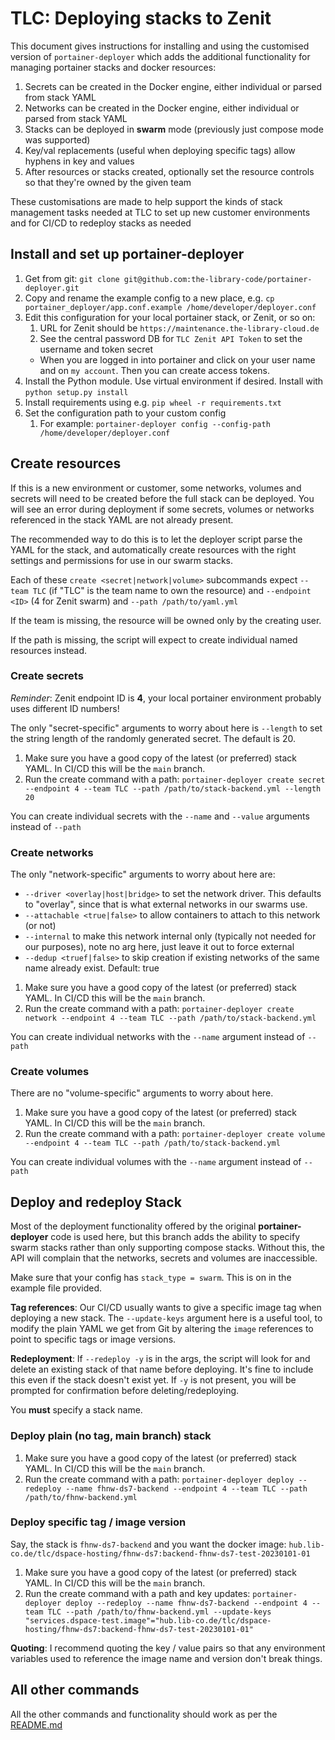 # TLC: Deploying stacks to Zenit

This document gives instructions for installing and using the customised version of `portainer-deployer` which adds
the additional functionality for managing portainer stacks and docker resources:

1. Secrets can be created in the Docker engine, either individual or parsed from stack YAML
2. Networks can be created in the Docker engine, either individual or parsed from stack YAML
3. Stacks can be deployed in **swarm** mode (previously just compose mode was supported)
4. Key/val replacements (useful when deploying specific tags) allow hyphens in key and values
5. After resources or stacks created, optionally set the resource controls so that they're owned by the given team

These customisations are made to help support the kinds of stack management tasks needed at TLC to set up new customer
environments and for CI/CD to redeploy stacks as needed

## Install and set up portainer-deployer

1. Get from git: `git clone git@github.com:the-library-code/portainer-deployer.git`
2. Copy and rename the example config to a new place, e.g. `cp portainer_deployer/app.conf.example /home/developer/deployer.conf`
3. Edit this configuration for your local portainer stack, or Zenit, or so on:
   1. URL for Zenit should be `https://maintenance.the-library-cloud.de`
   2. See the central password DB for `TLC Zenit API Token` to set the username and token secret
     * When you are logged in into portainer and click on your user name and on `my account`. Then you can create access tokens.
4. Install the Python module. Use virtual environment if desired. Install with `python setup.py install`
5. Install requirements using e.g. `pip wheel -r requirements.txt`
6. Set the configuration path to your custom config
   1. For example: `portainer-deployer config --config-path /home/developer/deployer.conf`

## Create resources

If this is a new environment or customer, some networks, volumes and secrets will need to be created before the full 
stack can be deployed. You will see an error during deployment if some secrets, volumes or networks referenced in the 
stack YAML are not already present.

The recommended way to do this is to let the deployer script parse the YAML for the stack, and automatically create
resources with the right settings and permissions for use in our swarm stacks.

Each of these `create <secret|network|volume>` subcommands expect `--team TLC` (if "TLC" is the team name to own the
resource) and `--endpoint <ID>` (4 for Zenit swarm) and `--path /path/to/yaml.yml`

If the team is missing, the resource will be owned only by the creating user.

If the path is missing, the script will expect to create individual named resources instead.

### Create secrets

*Reminder*: Zenit endpoint ID is **4**, your local portainer environment probably uses different ID numbers!

The only "secret-specific" arguments to worry about here is `--length` to set the string length of the randomly
 generated secret. The default is 20.

1. Make sure you have a good copy of the latest (or preferred) stack YAML. In CI/CD this will be the `main` branch. 
2. Run the create command with a path: `portainer-deployer create secret --endpoint 4 --team TLC --path /path/to/stack-backend.yml --length 20`

You can create individual secrets with the `--name` and `--value` arguments instead of `--path`

### Create networks

The only "network-specific" arguments to worry about here are:
* `--driver <overlay|host|bridge>` to set the network driver. This defaults to "overlay", since that is what external
 networks in our swarms use.
* `--attachable <true|false>` to allow containers to attach to this network (or not)
* `--internal` to make this network internal only (typically not needed for our purposes), note no arg here, just leave
 it out to force external 
* `--dedup <truef|false>` to skip creation if existing networks of the same name already exist. Default: true

1. Make sure you have a good copy of the latest (or preferred) stack YAML. In CI/CD this will be the `main` branch. 
2. Run the create command with a path: `portainer-deployer create network --endpoint 4 --team TLC --path /path/to/stack-backend.yml`

You can create individual networks with the `--name` argument instead of `--path`

### Create volumes

There are no "volume-specific" arguments to worry about here.

1. Make sure you have a good copy of the latest (or preferred) stack YAML. In CI/CD this will be the `main` branch. 
2. Run the create command with a path: `portainer-deployer create volume --endpoint 4 --team TLC --path /path/to/stack-backend.yml`

You can create individual volumes with the `--name` argument instead of `--path`

## Deploy and redeploy Stack

Most of the deployment functionality offered by the original **portainer-deployer** code is used here, but this branch
adds the ability to specify swarm stacks rather than only supporting compose stacks. Without this, the API will complain
that the networks, secrets and volumes are inaccessible.

Make sure that your config has `stack_type = swarm`. This is on in the example file provided.

**Tag references**: Our CI/CD usually wants to give a specific image tag when deploying a new stack. The `--update-keys`
argument here is a useful tool, to modify the plain YAML we get from Git by altering the `image` references to point to 
specific tags or image versions.

**Redeployment**: If `--redeploy -y` is in the args, the script will look for and delete an existing stack of that name
before deploying. It's fine to include this even if the stack doesn't exist yet. If `-y` is not present, you will be
prompted for confirmation before deleting/redeploying.

You **must** specify a stack name.

### Deploy plain (no tag, main branch) stack 

1. Make sure you have a good copy of the latest (or preferred) stack YAML. In CI/CD this will be the `main` branch. 
2. Run the create command with a path: `portainer-deployer deploy --redeploy --name fhnw-ds7-backend --endpoint 4 --team TLC --path /path/to/fhnw-backend.yml`

### Deploy specific tag / image version

Say, the stack is `fhnw-ds7-backend` and you want the docker image: `hub.lib-co.de/tlc/dspace-hosting/fhnw-ds7:backend-fhnw-ds7-test-20230101-01` 

1. Make sure you have a good copy of the latest (or preferred) stack YAML. In CI/CD this will be the `main` branch. 
2. Run the create command with a path and key updates: `portainer-deployer deploy --redeploy --name fhnw-ds7-backend --endpoint 4 --team TLC --path /path/to/fhnw-backend.yml --update-keys "services.dspace-test.image"="hub.lib-co.de/tlc/dspace-hosting/fhnw-ds7:backend-fhnw-ds7-test-20230101-01"`

**Quoting**: I recommend quoting the key / value pairs so that any environment variables used to reference the image name and version don't break things.

## All other commands

All the other commands and functionality should work as per the [README.md](README.md)
